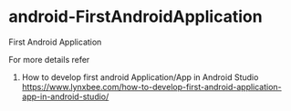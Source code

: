 # android-FirstAndroidApplication
First Android Application

For more details refer 
1. How to develop first android Application/App in Android Studio
   https://www.lynxbee.com/how-to-develop-first-android-application-app-in-android-studio/
